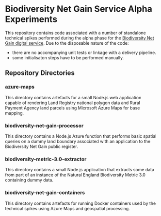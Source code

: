 # Biodiversity Net Gain Service Alpha Experiments

This repository contains code associated with a number of standalone technical spikes performed during the alpha phase for the [Biodiversity Net Gain digital service]((https://github.com/DEFRA/biodiversity-net-gain-service)). Due to the disposable nature of the code:

* there are no accompanying unit tests or linkage with a delivery pipeline.
* some initialisaton steps have to be performed manually.

## Repository Directories

### azure-maps

This directory contains artefacts for a small Node.js web application capable of rendering Land Registry national polygon data and Rural Payment Agency land parcels using Microsoft Azure Maps for base mapping.

### biodiversity-net-gain-processor

This directory contains a Node.js Azure function that performs basic spatial queries on a dummy land boundary associated with an application to the Biodiversity Net Gain public register.

### biodiversity-metric-3.0-extractor

This directory contains a small Node.js application that extracts some data from part of an instance of the Natural England Biodiversity Metric 3.0 containing dummy data.

### biodiversity-net-gain-containers

This directory contains artefacts for running Docker containers used by the technical spikes using Azure Maps and geospatial processing.
